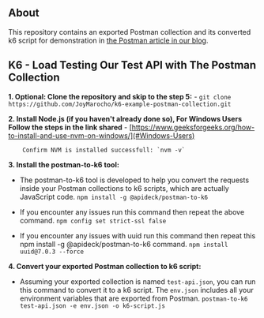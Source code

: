 ## About

This repository contains an exported Postman collection and its converted k6 script for demonstration in [the Postman article in our blog](https://k6.io/blog/load-testing-with-postman-collections).

## K6 - Load Testing Our Test API with The Postman Collection
**1. Optional: Clone the repository and skip to the step 5:**
        - `git clone https://github.com/JoyMarocho/k6-example-postman-collection.git`

**2. Install Node.js (if you haven't already done so), For Windows Users Follow the steps in the link shared**
        - [https://www.geeksforgeeks.org/how-to-install-and-use-nvm-on-windows/](#Windows-Users)

        Confirm NVM is installed successfull: `nvm -v`

**3. Install the postman-to-k6 tool:**
- The postman-to-k6 tool is developed to help you convert the requests inside your Postman collections to k6 scripts, which are actually JavaScript code.
        `npm install -g @apideck/postman-to-k6`

- If you encounter any issues run this command then repeat the above command.
        `npm config set strict-ssl false`

- If you encounter any issues with uuid run this command then repeat this npm install -g @apideck/postman-to-k6 command.
        `npm install uuid@7.0.3 --force`


**4. Convert your exported Postman collection to k6 script:**
- Assuming your exported collection is named `test-api.json`, you can run this command to convert it to a k6 script. The `env.json` includes 
all your environment variables that are exported from Postman.
        `postman-to-k6 test-api.json -e env.json -o k6-script.js`